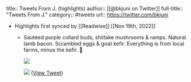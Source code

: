title:: Tweets From J. (highlights)
author:: [[@bkjuni on Twitter]]
full-title:: "Tweets From J."
category:: #tweets
url:: https://twitter.com/bkjuni

- Highlights first synced by [[Readwise]] [[Nov 19th, 2022]]
	- Sautéed purple collard buds, shiitake mushrooms & ramps. Natural lamb bacon. Scrambled eggs & goat kefir. Everything is from local farms, minus the kefir. 💚 
	  
	  ![](https://pbs.twimg.com/media/Ez1yz09WUAYwfFG.jpg) 
	  
	  ![](https://pbs.twimg.com/media/Ez1yz1AWYAQ43az.jpg) ([View Tweet](https://twitter.com/bkjuni/status/1386390500249411586))